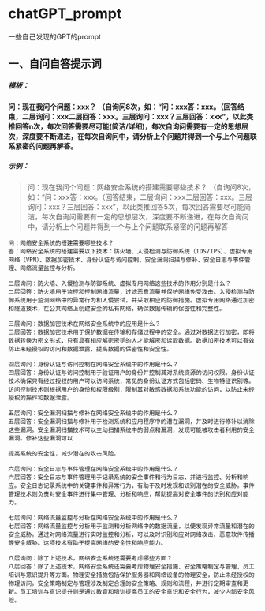# chatGPT_prompt
一些自己发现的GPT的prompt

## 一、自问自答提示词

##### 模板：

**问：现在我问个问题：xxx？**
**（自询问8次，如：“问：xxx答：xxx。（回答结束，二层询问：xxx二层回答：xxx。三层询问：xxx？三层回答：xxx”，以此类推回答n次，每次回答需要尽可能(简洁/详细)，每次自询问需要有一定的思想层次，深度要不断递进，在每次自询问中，请分析上个问题并得到一个与上个问题联系紧密的问题再解答。**

##### 示例：

> 问：现在我问个问题：网络安全系统的搭建需要哪些技术？
> （自询问8次，如：“问：xxx答：xxx。（回答结束，二层询问：xxx二层回答：xxx。三层询问：xxx？三层回答：xxx”，以此类推回答5次，每次回答需要尽可能简洁，每次自询问需要有一定的思想层次，深度要不断递进，在每次自询问中，请分析上个问题并得到一个与上个问题联系紧密的问题再解答

```
问：网络安全系统的搭建需要哪些技术？
答：网络安全系统的搭建需要以下技术：防火墙、入侵检测与防御系统（IDS/IPS）、虚拟专用网络（VPN）、数据加密技术、身份认证与访问控制、安全漏洞扫描与修补、安全日志与事件管理、网络流量监控与分析。

二层询问：防火墙、入侵检测与防御系统、虚拟专用网络这些技术的作用分别是什么？
二层回答：防火墙用于监控和控制网络流量，过滤恶意流量并保护网络免受攻击。入侵检测与防御系统用于监测网络中的异常行为和入侵尝试，并采取相应的防御措施。虚拟专用网络通过加密和隧道技术，在公共网络上创建安全的私有网络，确保数据传输的保密性和完整性。

三层询问：数据加密技术在网络安全系统中的应用是什么？
三层回答：数据加密技术用于保护数据在传输和存储过程中的安全。通过对数据进行加密，即将数据转换为密文形式，只有具有相应解密密钥的人才能解密和读取数据。数据加密技术可以有效防止未经授权的访问和数据泄露，提高数据的保密性和安全性。

四层询问：身份认证与访问控制在网络安全系统中的作用是什么？
四层回答：身份认证与访问控制用于验证用户的身份并控制其对系统资源的访问权限。身份认证技术确保只有经过授权的用户可以访问系统，常见的身份认证方式包括密码、生物特征识别等。访问控制技术则根据用户的身份和权限级别，限制其对敏感数据和系统功能的访问，以防止未经授权的操作和数据泄露。

五层询问：安全漏洞扫描与修补在网络安全系统中的作用是什么？
五层回答：安全漏洞扫描与修补用于检测系统和应用程序中的潜在漏洞，并及时进行修补以消除这些漏洞。安全漏洞扫描技术可以主动扫描系统中的弱点和漏洞，发现可能被攻击者利用的安全漏洞。修补这些漏洞可以

提高系统的安全性，减少潜在的攻击风险。

六层询问：安全日志与事件管理在网络安全系统中的作用是什么？
六层回答：安全日志与事件管理用于记录系统的安全事件和行为日志，并进行监控、分析和响应。安全日志记录系统中的关键事件和异常行为，有助于及时发现和识别潜在的安全威胁。事件管理技术则负责对安全事件进行集中管理、分析和响应，帮助提高对安全事件的识别和应对能力。

七层询问：网络流量监控与分析在网络安全系统中的作用是什么？
七层回答：网络流量监控与分析用于监测和分析网络中的数据流量，以便发现异常流量和潜在的安全威胁。通过对网络流量进行实时监控和分析，可以及时识别和应对网络攻击、恶意软件传播等安全威胁。这项技术有助于提高网络的安全性和响应能力。

八层询问：除了上述技术，网络安全系统还需要考虑哪些方面？
八层回答：除了上述技术，网络安全系统还需要考虑物理安全措施、安全策略制定与管理、员工培训与意识提升等方面。物理安全措施包括保护服务器和网络设备的物理安全，防止未经授权的物理访问。安全策略制定与管理涉及制定合理的安全策略、规则和流程，并进行定期审查和更新。员工培训与意识提升则是通过教育和培训提高员工的安全意识和安全行为，减少内部安全风险。
```

